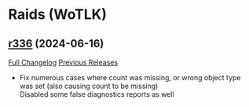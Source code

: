 # <DBM Mod> Raids (WoTLK)

## [r336](https://github.com/DeadlyBossMods/DBM-WotLK/tree/r336) (2024-06-16)
[Full Changelog](https://github.com/DeadlyBossMods/DBM-WotLK/compare/r334...r336) [Previous Releases](https://github.com/DeadlyBossMods/DBM-WotLK/releases)

- Fix numerous cases where count was missing, or wrong object type was set (also causing count to be missing)  
    Disabled some false diagnostics reports as well  

